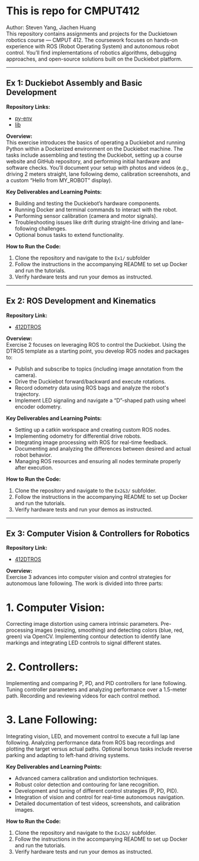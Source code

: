 # This is repo for CMPUT412
Author: Steven Yang, Jiachen Huang  
This repository contains assignments and projects for the Duckietown robotics course — CMPUT 412. The coursework focuses on hands-on experience with ROS (Robot Operating System) and autonomous robot control. You’ll find implementations of robotics algorithms, debugging approaches, and open-source solutions built on the Duckiebot platform.

---

## Ex 1: Duckiebot Assembly and Basic Development

**Repository Links:**  
- [py-env](https://github.com/StevenYang23/py_env)  
- [lib](https://github.com/StevenYang23/lib)  

**Overview:**  
This exercise introduces the basics of operating a Duckiebot and running Python within a Dockerized environment on the Duckiebot machine. The tasks include assembling and testing the Duckiebot, setting up a course website and GitHub repository, and performing initial hardware and software checks. You’ll document your setup with photos and videos (e.g., driving 2 meters straight, lane following demo, calibration screenshots, and a custom “Hello from MY_ROBOT” display).

**Key Deliverables and Learning Points:**
- Building and testing the Duckiebot’s hardware components.
- Running Docker and terminal commands to interact with the robot.
- Performing sensor calibration (camera and motor signals).
- Troubleshooting issues like drift during straight-line driving and lane-following challenges.
- Optional bonus tasks to extend functionality.

**How to Run the Code:**
1. Clone the repository and navigate to the `Ex1/` subfolder
2. Follow the instructions in the accompanying README to set up Docker and run the tutorials.
3. Verify hardware tests and run your demos as instructed.

---

## Ex 2: ROS Development and Kinematics

**Repository Link:**  
- [412DTROS](https://github.com/StevenYang23/412_DTROS)  

**Overview:**  
Exercise 2 focuses on leveraging ROS to control the Duckiebot. Using the DTROS template as a starting point, you develop ROS nodes and packages to:
- Publish and subscribe to topics (including image annotation from the camera).
- Drive the Duckiebot forward/backward and execute rotations.
- Record odometry data using ROS bags and analyze the robot's trajectory.
- Implement LED signaling and navigate a “D”-shaped path using wheel encoder odometry.

**Key Deliverables and Learning Points:**
- Setting up a catkin workspace and creating custom ROS nodes.
- Implementing odometry for differential drive robots.
- Integrating image processing with ROS for real-time feedback.
- Documenting and analyzing the differences between desired and actual robot behavior.
- Managing ROS resources and ensuring all nodes terminate properly after execution.

**How to Run the Code:**
1. Clone the repository and navigate to the `Ex2&3/` subfolder.
2. Follow the instructions in the accompanying README to set up Docker and run the tutorials.
3. Verify hardware tests and run your demos as instructed.

---

## Ex 3: Computer Vision & Controllers for Robotics

**Repository Link:**  
- [412DTROS](https://github.com/StevenYang23/412_DTROS)  

**Overview:**  
Exercise 3 advances into computer vision and control strategies for autonomous lane following. The work is divided into three parts:

# 1. Computer Vision:

Correcting image distortion using camera intrinsic parameters.
Pre-processing images (resizing, smoothing) and detecting colors (blue, red, green) via OpenCV.
Implementing contour detection to identify lane markings and integrating LED controls to signal different states.
# 2. Controllers:

Implementing and comparing P, PD, and PID controllers for lane following.
Tuning controller parameters and analyzing performance over a 1.5-meter path.
Recording and reviewing videos for each control method.
# 3. Lane Following:

Integrating vision, LED, and movement control to execute a full lap lane following.
Analyzing performance data from ROS bag recordings and plotting the target versus actual paths.
Optional bonus tasks include reverse parking and adapting to left-hand driving systems.

**Key Deliverables and Learning Points:**
- Advanced camera calibration and undistortion techniques.
- Robust color detection and contouring for lane recognition.
- Development and tuning of different control strategies (P, PD, PID).
- Integration of vision and control for real-time autonomous navigation.
- Detailed documentation of test videos, screenshots, and calibration images.

**How to Run the Code:**
1. Clone the repository and navigate to the `Ex2&3/` subfolder.
2. Follow the instructions in the accompanying README to set up Docker and run the tutorials.
3. Verify hardware tests and run your demos as instructed.
